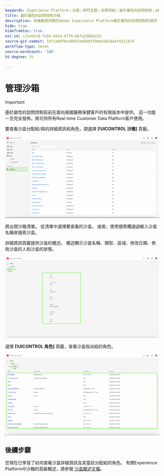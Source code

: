 ```yaml
---
keywords: Experience Platform；主題；熱門主題；訪問控制；基於屬性的訪問控制；ABAC
title: 基於屬性的訪問控制沙箱
description: 本檔案提供關於Adobe Experience Platform基於屬性的訪問控制的資訊
hide: true
hidefromtoc: true
exl-id: c21eb319-fc0d-442a-b778-bbfa2d6bb22d
source-git-commit: 19f1e8df8cd8b55ed6b03f80e42810aefd211474
workflow-type: tm+mt
source-wordcount: '188'
ht-degree: 1%

---
```


# 管理沙箱

>[!IMPORTANT]
>
>基於屬性的訪問控制目前在面向美國醫療保健客戶的有限版本中提供。 這一功能一旦完全發佈，將可供所有Real-time Customer Data Platform客戶使用。

要查看沙盒分配給/與的詳細資訊和角色，請選擇 **[!UICONTROL 沙箱]** 頁籤。

![黃沙箱 — 頁籤](../../images/flac-ui/flac-sandboxes-tab.png)

將出現沙箱清單。 從清單中選擇要查看的沙盒。 或者，使用搜索欄通過輸入沙盒名稱來搜索沙盒。

詳細資訊頁籤提供沙盒的概述。 概述顯示沙盒名稱、類型、區域、修改日期、修改沙盒的人和沙盒的狀態。

![黃沙箱細節](../../images/flac-ui/flac-sandboxes-details.png)

選擇 **[!UICONTROL 角色]** 頁籤，查看沙盒指派給的角色。

![黃沙箱角色](../../images/flac-ui/flac-sandboxes-roles.png)

## 後續步驟

您現在已學習了如何查看沙盒詳細資訊及其當前分配給的角色。 有關Experience Platform中沙箱的高級概述，請參閱 [沙盒概述文檔](../../sanboxes/../ui/overview.md)。
